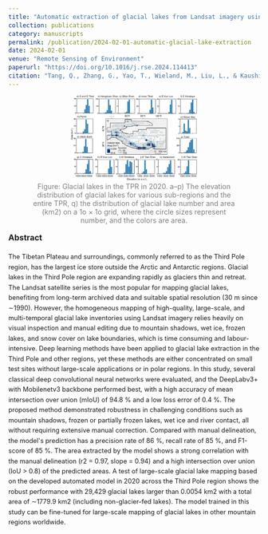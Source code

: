 ```yaml
---
title: "Automatic extraction of glacial lakes from Landsat imagery using deep learning across the Third Pole"
collection: publications
category: manuscripts
permalink: /publication/2024-02-01-automatic-glacial-lake-extraction
date: 2024-02-01
venue: "Remote Sensing of Environment"
paperurl: "https://doi.org/10.1016/j.rse.2024.114413"
citation: "Tang, Q., Zhang, G., Yao, T., Wieland, M., Liu, L., & Kaushik, S. (2024). Automatic extraction of glacial lakes from Landsat imagery using deep learning across the Third Pole. Remote Sensing of Environment."
---
```


<figure style="text-align: center;">
    <img src="../images/RSE.jpg" alt="Landslide Susceptibility Assessment" style="width: 60%;">
    <figcaption style="font-size: 14px; color: gray;">
        Figure: Glacial lakes in the TPR in 2020. a–p) The elevation distribution of glacial lakes for various sub-regions and the entire TPR, q) the distribution of glacial lake number and area (km2) on a 1o × 1o grid, where the circle sizes represent number, and the colors are area.
    </figcaption>
</figure>

<style>
  /* Page-scoped abstract size tweak */
  .paper-abstract { font-size: 0.8rem; line-height: 1.6; }
  .paper-abstract h3 { font-size: 1.0rem; margin-top: .5rem; }
</style>

<div class="paper-abstract">
  <h3>Abstract</h3>
  <p>The Tibetan Plateau and surroundings, commonly referred to as the Third Pole region, has the largest ice store outside the Arctic and Antarctic regions. Glacial lakes in the Third Pole region are expanding rapidly as glaciers thin and retreat. The Landsat satellite series is the most popular for mapping glacial lakes, benefiting from long-term archived data and suitable spatial resolution (30 m since ∼1990). However, the homogeneous mapping of high-quality, large-scale, and multi-temporal glacial lake inventories using Landsat imagery relies heavily on visual inspection and manual editing due to mountain shadows, wet ice, frozen lakes, and snow cover on lake boundaries, which is time consuming and labour-intensive. Deep learning methods have been applied to glacial lake extraction in the Third Pole and other regions, yet these methods are either concentrated on small test sites without large-scale applications or in polar regions. In this study, several classical deep convolutional neural networks were evaluated, and the DeepLabv3+ with Mobilenetv3 backbone performed best, with a high accuracy of mean intersection over union (mIoU) of 94.8 % and a low loss error of 0.4 %. The proposed method demonstrated robustness in challenging conditions such as mountain shadows, frozen or partially frozen lakes, wet ice and river contact, all without requiring extensive manual correction. Compared with manual delineation, the model's prediction has a precision rate of 86 %, recall rate of 85 %, and F1-score of 85 %. The area extracted by the model shows a strong correlation with the manual delineation (r2 = 0.97, slope = 0.94) and a high intersection over union (IoU > 0.8) of the predicted areas. A test of large-scale glacial lake mapping based on the developed automated model in 2020 across the Third Pole region shows the robust performance with 29,429 glacial lakes larger than 0.0054 km2 with a total area of ∼1779.9 km2 (including non-glacier-fed lakes). The model trained in this study can be fine-tuned for large-scale mapping of glacial lakes in other mountain regions worldwide.</p>
</div>

